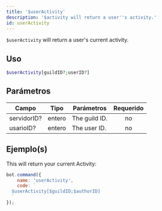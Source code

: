 ```yaml
---
title: '$userActivity'
description: '$activity will return a user''s activity.'
id: userActivity
---
```


`$userActivity` will return a user's current activity.

## Uso

```php
$userActivity[guildID?;userID?]
```

## Parámetros

| Campo       | Tipo   | Parámetros    | Requerido |
| ----------- | ------ | ------------- |:---------:|
| servidorID? | entero | The guild ID. |    no     |
| usarioID?   | entero | The user ID.  |    no     |

## Ejemplo(s)

This will return your current Activity:

```javascript
bot.command({
    name: 'userActivity',
    code: `
  $userActivity[$guildID;$authorID]
  `
});
```